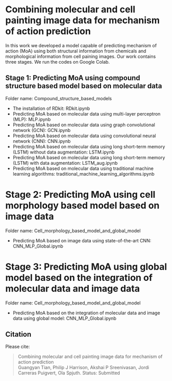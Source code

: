 # Combining molecular and cell painting image data for mechanism of action prediction 

In this work we developed a model capable of predicting mechanism of action (MoA) using both structural information from chemicals and morphological information from cell paining images. Our work contains three stages. We run the codes on Google Colab.  

## Stage 1: Predicting MoA using compound structure based model based on molecular data
Folder name: Compound_structure_based_models     
  * The installation of RDkit: RDkit.ipynb
  * Predicting MoA based on molecular data using multi-layer perceptron (MLP): MLP.ipynb   
  * Predicting MoA based on molecular data using graph convolutional network (GCN): GCN.ipynb   
  * Predicting MoA based on molecular data using convolutional neural network (CNN): CNN.ipynb   
  * Predicting MoA based on molecular data using long short-term memory (LSTM) without data augmentation: LSTM.ipynb   
  * Predicting MoA based on molecular data using long short-term memory (LSTM) with data augmentation: LSTM_aug.ipynb   
  * Predicting MoA based on molecular data using traditional machine learning algorithms: traditional_machine_learning_algorithms.ipynb   

# Stage 2: Predicting MoA using cell morphology based model based on image data 
Folder name: Cell_morphology_based_model_and_global_model    
* Predicting MoA based on image data using state-of-the-art CNN: CNN_MLP_Global.ipynb  

# Stage 3: Predicting MoA using global model based on the integration of molecular data and image data  
Folder name: Cell_morphology_based_model_and_global_model     
* Predicting MoA based on the integration of molecular data and image data using global model: CNN_MLP_Global.ipynb    

## Citation
Please cite:
> Combining molecular and cell painting image data for mechanism of action prediction          
> Guangyan Tian, Philip J Harrison, Akshai P Sreenivasan, Jordi Carreras Puigvert, Ola Spjuth.
> Status: Submitted
